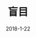 ---
layout: post
title: "盲目"
description: ""
date: 2018-1-22
tags: [2017]
comments: true
share: true
---